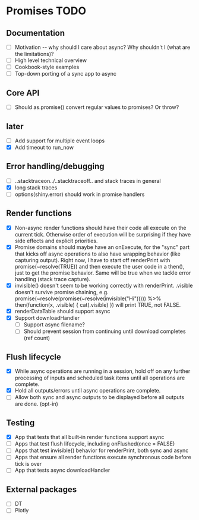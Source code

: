# Promises TODO

## Documentation

- [ ] Motivation -- why should I care about async? Why shouldn't I (what are the limitations)?
- [ ] High level technical overview
- [ ] Cookbook-style examples
- [ ] Top-down porting of a sync app to async

## Core API
- [ ] Should as.promise() convert regular values to promises? Or throw?

## later
- [ ] Add support for multiple event loops
- [x] Add timeout to run_now

## Error handling/debugging
- [ ] ..stacktraceon../..stacktraceoff.. and stack traces in general
- [x] long stack traces
- [ ] options(shiny.error) should work in promise handlers

## Render functions
- [x] Non-async render functions should have their code all execute on the current tick. Otherwise order of execution will be surprising if they have side effects and explicit priorities.
- [x] Promise domains should maybe have an onExecute, for the "sync" part that kicks off async operations to also have wrapping behavior (like capturing output). Right now, I have to start off renderPrint with promise(~resolve(TRUE)) and then execute the user code in a then(), just to get the promise behavior. Same will be true when we tackle error handling (stack trace capture).
- [x] invisible() doesn't seem to be working correctly with renderPrint. .visible doesn't survive promise chaining, e.g. promise(~resolve(promise(~resolve(invisible("Hi"))))) %>% then(function(x, .visible) { cat(.visible) }) will print TRUE, not FALSE.
- [x] renderDataTable should support async
- [x] Support downloadHandler
  - [ ] Support async filename?
  - [ ] Should prevent session from continuing until download completes (ref count)

## Flush lifecycle
- [x] While async operations are running in a session, hold off on any further processing of inputs and scheduled task items until all operations are complete.
- [x] Hold all outputs/errors until async operations are complete.
- [ ] Allow both sync and async outputs to be displayed before all outputs are done. (opt-in)

## Testing
- [x] App that tests that all built-in render functions support async
- [ ] Apps that test flush lifecycle, including onFlushed(once = FALSE)
- [ ] Apps that test invisible() behavior for renderPrint, both sync and async
- [ ] Apps that ensure all render functions execute synchronous code before tick is over
- [ ] App that tests async downloadHandler

## External packages
- [ ] DT
- [ ] Plotly
